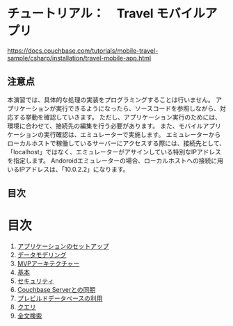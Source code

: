 # チュートリアル：　Travel モバイルアプリ 

https://docs.couchbase.com/tutorials/mobile-travel-sample/csharp/installation/travel-mobile-app.html

## 注意点

本演習では、具体的な処理の実装をプログラミングすることは行いません。
アプリケーションが実行できるようになったら、ソースコードを参照しながら、対応する挙動を確認していきます。
ただし、アプリケーション実行のためには、環境に合わせて、接続先の編集を行う必要があります。
また、モバイルアプリケーションの実行確認は、エミュレーターで実施します。
エミュレーターからローカルホストで稼働しているサーバーにアクセスする際には、接続先として、「localhost」ではなく、エミュレーターがアサインしている特別なIPアドレスを指定します。
Andoroidエミュレーターの場合、ローカルホストへの接続に用いるIPアドレスは、「10.0.2.2」になります。

## 目次

# 目次
1. [アプリケーションのセットアップ](installation.md)
1. [データモデリング](data_modeling.md)
1. [MVPアーキテクチャー](MVP_architecture.md)
1. [基本](basics.md)
1. [セキュリティ](security.md)
1. [Couchbase Serverとの同期](sync.md)
1. [プレビルドデータベースの利用](pre-built_database.md)
1. [クエリ](query.md)
1. [全文検索](full_text_search.md)
